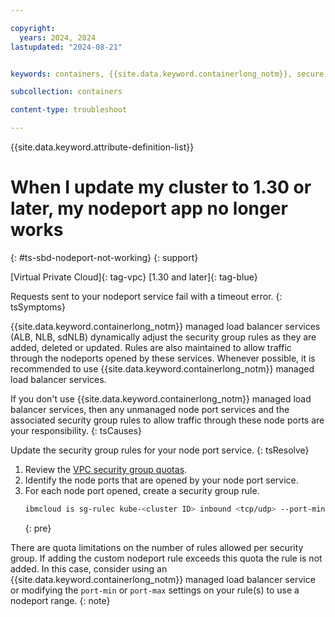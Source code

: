 ```yaml
---

copyright: 
  years: 2024, 2024
lastupdated: "2024-08-21"


keywords: containers, {{site.data.keyword.containerlong_notm}}, secure by default, node port not working, {{site.data.keyword.containerlong_notm}}, outbound traffic protection

subcollection: containers

content-type: troubleshoot

---
```


{{site.data.keyword.attribute-definition-list}}

# When I update my cluster to 1.30 or later, my nodeport app no longer works
{: #ts-sbd-nodeport-not-working}
{: support}

[Virtual Private Cloud]{: tag-vpc}
[1.30 and later]{: tag-blue}

Requests sent to your nodeport service fail with a timeout error.
{: tsSymptoms}



{{site.data.keyword.containerlong_notm}} managed load balancer services (ALB, NLB, sdNLB) dynamically adjust the security group rules as they are added, deleted or updated. Rules are also maintained to allow traffic through the nodeports opened by these services. Whenever possible, it is recommended to use {{site.data.keyword.containerlong_notm}} managed load balancer services.

If you don't use {{site.data.keyword.containerlong_notm}} managed load balancer services, then any unmanaged node port services and the associated security group rules to allow traffic through these node ports are your responsibility.
{: tsCauses}

Update the security group rules for your node port service.
{: tsResolve}

1. Review the [VPC security group quotas](/docs/vpc?topic=vpc-quotas#security-group-quotas).
1. Identify the node ports that are opened by your node port service.
1. For each node port opened, create a security group rule.
    ```sh
    ibmcloud is sg-rulec kube-<cluster ID> inbound <tcp/udp> --port-min <nodeport> --port-max <nodeport> --remote 0.0.0.0/0
    ```
    {: pre}

There are quota limitations on the number of rules allowed per security group. If adding the custom nodeport rule exceeds this quota the rule is not added. In this case, consider using an {{site.data.keyword.containerlong_notm}} managed load balancer service or modifying the `port-min` or `port-max` settings on your rule(s) to use a nodeport range.
{: note}

